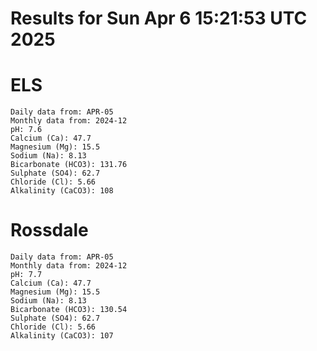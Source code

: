 # Results for Sun Apr  6 15:21:53 UTC 2025
# ELS
```
Daily data from: APR-05
Monthly data from: 2024-12
pH: 7.6
Calcium (Ca): 47.7
Magnesium (Mg): 15.5
Sodium (Na): 8.13
Bicarbonate (HCO3): 131.76
Sulphate (SO4): 62.7
Chloride (Cl): 5.66
Alkalinity (CaCO3): 108
```
# Rossdale
```
Daily data from: APR-05
Monthly data from: 2024-12
pH: 7.7
Calcium (Ca): 47.7
Magnesium (Mg): 15.5
Sodium (Na): 8.13
Bicarbonate (HCO3): 130.54
Sulphate (SO4): 62.7
Chloride (Cl): 5.66
Alkalinity (CaCO3): 107
```
